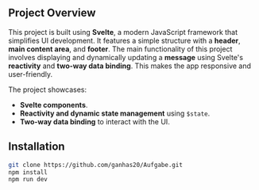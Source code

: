 ## Project Overview

This project is built using **Svelte**, a modern JavaScript framework that simplifies UI development. It features a simple structure with a **header**, **main content area**, and **footer**. The main functionality of this project involves displaying and dynamically updating a **message** using Svelte's **reactivity** and **two-way data binding**. This makes the app responsive and user-friendly.

The project showcases:
- **Svelte components**.
- **Reactivity and dynamic state management** using `$state`.
- **Two-way data binding** to interact with the UI.

## Installation
```bash
git clone https://github.com/ganhas20/Aufgabe.git
npm install
npm run dev


